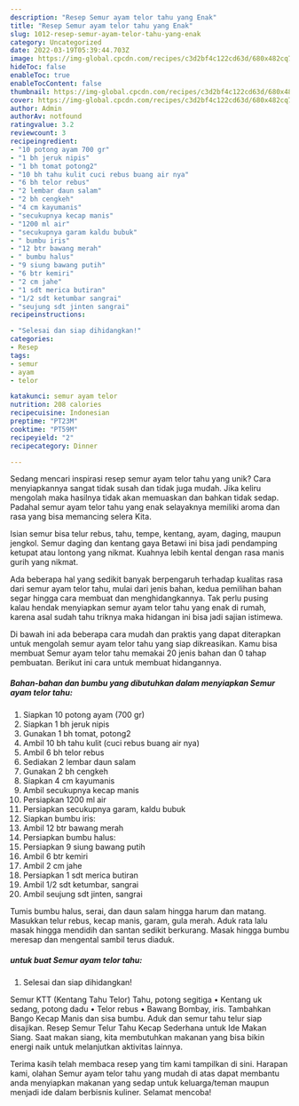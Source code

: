 ```yaml
---
description: "Resep Semur ayam telor tahu yang Enak"
title: "Resep Semur ayam telor tahu yang Enak"
slug: 1012-resep-semur-ayam-telor-tahu-yang-enak
category: Uncategorized
date: 2022-03-19T05:39:44.703Z
image: https://img-global.cpcdn.com/recipes/c3d2bf4c122cd63d/680x482cq70/semur-ayam-telor-tahu-foto-resep-utama.jpg
hideToc: false
enableToc: true
enableTocContent: false
thumbnail: https://img-global.cpcdn.com/recipes/c3d2bf4c122cd63d/680x482cq70/semur-ayam-telor-tahu-foto-resep-utama.jpg
cover: https://img-global.cpcdn.com/recipes/c3d2bf4c122cd63d/680x482cq70/semur-ayam-telor-tahu-foto-resep-utama.jpg
author: Admin
authorAv: notfound
ratingvalue: 3.2
reviewcount: 3
recipeingredient:
- "10 potong ayam 700 gr"
- "1 bh jeruk nipis"
- "1 bh tomat potong2"
- "10 bh tahu kulit cuci rebus buang air nya"
- "6 bh telor rebus"
- "2 lembar daun salam"
- "2 bh cengkeh"
- "4 cm kayumanis"
- "secukupnya kecap manis"
- "1200 ml air"
- "secukupnya garam kaldu bubuk"
- " bumbu iris"
- "12 btr bawang merah"
- " bumbu halus"
- "9 siung bawang putih"
- "6 btr kemiri"
- "2 cm jahe"
- "1 sdt merica butiran"
- "1/2 sdt ketumbar sangrai"
- "seujung sdt jinten sangrai"
recipeinstructions:

- "Selesai dan siap dihidangkan!"
categories:
- Resep
tags:
- semur
- ayam
- telor

katakunci: semur ayam telor 
nutrition: 208 calories
recipecuisine: Indonesian
preptime: "PT23M"
cooktime: "PT59M"
recipeyield: "2"
recipecategory: Dinner

---
```





Sedang mencari inspirasi resep semur ayam telor tahu yang unik? Cara menyiapkannya sangat tidak susah dan tidak juga mudah. Jika keliru mengolah maka hasilnya tidak akan memuaskan dan bahkan tidak sedap. Padahal semur ayam telor tahu yang enak selayaknya memiliki aroma dan rasa yang bisa memancing selera Kita.





Isian semur bisa telur rebus, tahu, tempe, kentang, ayam, daging, maupun jengkol. Semur daging dan kentang gaya Betawi ini bisa jadi pendamping ketupat atau lontong yang nikmat. Kuahnya lebih kental dengan rasa manis gurih yang nikmat.

Ada beberapa hal yang sedikit banyak berpengaruh terhadap kualitas rasa dari semur ayam telor tahu, mulai dari jenis bahan, kedua pemilihan bahan segar hingga cara membuat dan menghidangkannya. Tak perlu pusing kalau hendak menyiapkan semur ayam telor tahu yang enak di rumah, karena asal sudah tahu triknya maka hidangan ini bisa jadi sajian istimewa.






Di bawah ini ada beberapa cara mudah dan praktis yang dapat diterapkan untuk mengolah semur ayam telor tahu yang siap dikreasikan. Kamu bisa membuat Semur ayam telor tahu memakai 20 jenis bahan dan 0 tahap pembuatan. Berikut ini cara untuk membuat hidangannya.

<!--inarticleads1-->

##### Bahan-bahan dan bumbu yang dibutuhkan dalam menyiapkan Semur ayam telor tahu:

1. Siapkan 10 potong ayam (700 gr)
1. Siapkan 1 bh jeruk nipis
1. Gunakan 1 bh tomat, potong2
1. Ambil 10 bh tahu kulit (cuci rebus buang air nya)
1. Ambil 6 bh telor rebus
1. Sediakan 2 lembar daun salam
1. Gunakan 2 bh cengkeh
1. Siapkan 4 cm kayumanis
1. Ambil secukupnya kecap manis
1. Persiapkan 1200 ml air
1. Persiapkan secukupnya garam, kaldu bubuk
1. Siapkan  bumbu iris:
1. Ambil 12 btr bawang merah
1. Persiapkan  bumbu halus:
1. Persiapkan 9 siung bawang putih
1. Ambil 6 btr kemiri
1. Ambil 2 cm jahe
1. Persiapkan 1 sdt merica butiran
1. Ambil 1/2 sdt ketumbar, sangrai
1. Ambil seujung sdt jinten, sangrai


Tumis bumbu halus, serai, dan daun salam hingga harum dan matang. Masukkan telur rebus, kecap manis, garam, gula merah. Aduk rata lalu masak hingga mendidih dan santan sedikit berkurang. Masak hingga bumbu meresap dan mengental sambil terus diaduk. 

<!--inarticleads2-->

#####  untuk buat Semur ayam telor tahu:


1. Selesai dan siap dihidangkan!

Semur KTT (Kentang Tahu Telor) Tahu, potong segitiga • Kentang uk sedang, potong dadu • Telor rebus • Bawang Bombay, iris. Tambahkan Bango Kecap Manis dan sisa bumbu. Aduk dan semur tahu telur siap disajikan. Resep Semur Telur Tahu Kecap Sederhana untuk Ide Makan Siang. Saat makan siang, kita membutuhkan makanan yang bisa bikin energi naik untuk melanjutkan aktivitas lainnya. 

Terima kasih telah membaca resep yang tim kami tampilkan di sini. Harapan kami, olahan Semur ayam telor tahu yang mudah di atas dapat membantu anda menyiapkan makanan yang sedap untuk keluarga/teman maupun menjadi ide dalam berbisnis kuliner. Selamat mencoba!
